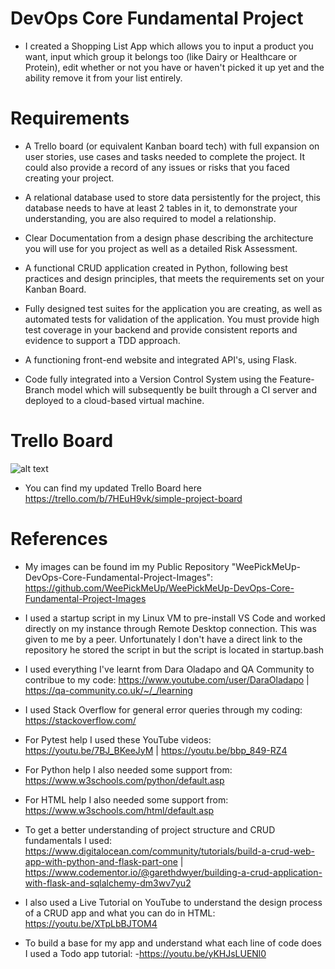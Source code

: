 # DevOps Core Fundamental Project
- I created a Shopping List App which allows you to input a product you want, input which group it belongs too (like Dairy or Healthcare or Protein), edit whether or not you have or haven't picked it up yet and the ability remove it from your list entirely. 

# Requirements
- A Trello board (or equivalent Kanban board tech) with full expansion on user stories, use cases and tasks needed to complete the project. It could also provide a record of any issues or risks that you faced creating your project.

- A relational database used to store data persistently for the project, this database needs to have at least 2 tables in it, to demonstrate your understanding, you are also required to model a relationship.

- Clear Documentation from a design phase describing the architecture you will use for you project as well as a detailed Risk Assessment.

- A functional CRUD application created in Python, following best practices and design principles, that meets the requirements set on your Kanban Board.

- Fully designed test suites for the application you are creating, as well as automated tests for validation of the application. You must provide high test coverage in your backend and provide consistent reports and evidence to support a TDD approach.

- A functioning front-end website and integrated API's, using Flask.

- Code fully integrated into a Version Control System using the Feature-Branch model which will subsequently be built through a CI server and deployed to a cloud-based virtual machine.

# Trello Board
![alt text](https://github.com/WeePickMeUp/WeePickMeUp-DevOps-Core-Fundamental-Project-Images/blob/main/trello%20board.PNG)
- You can find my updated Trello Board here https://trello.com/b/7HEuH9vk/simple-project-board

# References
- My images can be found im my Public Repository "WeePickMeUp-DevOps-Core-Fundamental-Project-Images": https://github.com/WeePickMeUp/WeePickMeUp-DevOps-Core-Fundamental-Project-Images
- I used a startup script in my Linux VM to pre-install VS Code and worked directly on my instance through Remote Desktop connection. This was given to me by a peer. Unfortunately I don't have a direct link to the repository he stored the script in but the script is located in startup.bash

- I used everything I've learnt from Dara Oladapo and QA Community to contribue to my code: https://www.youtube.com/user/DaraOladapo | https://qa-community.co.uk/~/_/learning

- I used Stack Overflow for general error queries through my coding: https://stackoverflow.com/

- For Pytest help I used these YouTube videos: https://youtu.be/7BJ_BKeeJyM | https://youtu.be/bbp_849-RZ4

- For Python help I also needed some support from:
https://www.w3schools.com/python/default.asp

- For HTML help I also needed some support from:
https://www.w3schools.com/html/default.asp

- To get a better understanding of project structure and CRUD fundamentals I used: https://www.digitalocean.com/community/tutorials/build-a-crud-web-app-with-python-and-flask-part-one | https://www.codementor.io/@garethdwyer/building-a-crud-application-with-flask-and-sqlalchemy-dm3wv7yu2

- I also used a Live Tutorial on YouTube to understand the design process of a CRUD app and what you can do in HTML:
https://youtu.be/XTpLbBJTOM4

- To build a base for my app and understand what each line of code does I used a Todo app tutorial:
-https://youtu.be/yKHJsLUENl0


